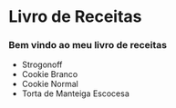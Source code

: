 # Livro de Receitas 

### Bem vindo ao meu livro de receitas

- Strogonoff
- Cookie Branco
- Cookie Normal
- Torta de Manteiga Escocesa
